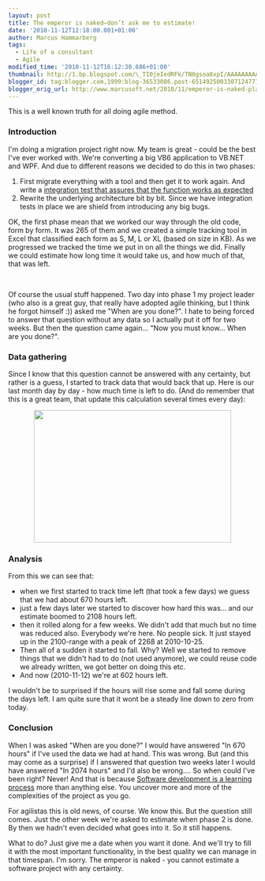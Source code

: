 ```yaml
---
layout: post
title: The emperor is naked–don’t ask me to estimate!
date: '2010-11-12T12:18:00.001+01:00'
author: Marcus Hammarberg
tags:
  - Life of a consultant
  - Agile
modified_time: '2010-11-12T16:12:30.686+01:00'
thumbnail: http://1.bp.blogspot.com/\_TI0jeIedRFk/TN0gsoa8xpI/AAAAAAAAAps/ftKzqoISnCA/s72-c/estimated+time+left.JPG
blogger_id: tag:blogger.com,1999:blog-36533086.post-6514925003307124771
blogger_orig_url: http://www.marcusoft.net/2010/11/emperor-is-naked-planning-in-advance-is.html
---
```



This is a well known truth for all doing agile method.

### Introduction

I'm doing a migration project right now. My team is great - could be the
best I've ever worked with. We're converting a big VB6 application to
VB.NET and WPF. And due to different reasons we decided to do this in
two phases:

1.  First migrate everything with a tool and then get it to work again.
    And write a [integration test that assures that the function works
    as
    expected](http://www.marcusoft.net/2010/05/using-atdd-in-conversion-project.html)
2.  Rewrite the underlying architecture bit by bit. Since we have
    integration tests in place we are shield from introducing any big
    bugs.

<div>

OK, the first phase mean that we worked our way through the old code,
form by form. It was 265 of them and we created a simple tracking tool
in Excel that classified each form as S, M, L or XL (based on size in
KB). As we progressed we tracked the time we put in on all the things we
did. Finally we could estimate how long time it would take us, and how
much of that, that was left.

</div>

<div>

 

</div>

<div>

Of course the usual stuff happened. Two day into phase 1 my project
leader (who also is a great guy, that really have adopted agile
thinking, but I think he forgot himself :)) asked me "When are you
done?". I hate to being forced to answer that question without any data
so I actually put it off for two weeks. But then the question came
again... "Now you must know... When are you done?".

</div>

<div>

### Data gathering

Since I know that this question cannot be answered with any certainty,
but rather is a guess, I started to track data that would back that up.
Here is our last month day by day - how much time is left to do. (And do
remember that this is a great team, that update this calculation several
times every day):

</div>

<div class="separator" style="text-align: center; clear: both">

</div>

<div>

<div class="separator" style="text-align: center; clear: both">

<a
href="http://1.bp.blogspot.com/_TI0jeIedRFk/TN0gsoa8xpI/AAAAAAAAAps/ftKzqoISnCA/s1600/estimated+time+left.JPG"
style="margin-left: 1em; margin-right: 1em" data-imageanchor="1"><img
src="http://1.bp.blogspot.com/_TI0jeIedRFk/TN0gsoa8xpI/AAAAAAAAAps/ftKzqoISnCA/s400/estimated+time+left.JPG"
data-border="0" width="400" height="268" /></a>

</div>



### Analysis

From this we can see that:

</div>

<div>

-   when we first started to track time left (that took a few days) we
    guess that we had about 670 hours left. 
-   just a few days later we started to discover how hard this was...
    and our estimate boomed to 2108 hours left. 
-   then it rolled along for a few weeks. We didn't add that much but no
    time was reduced also. Everybody we're here. No people sick. It just
    stayed up in the 2100-range with a peak of 2268 at 2010-10-25.
-   Then all of a sudden it started to fall. Why? Well we started to
    remove things that we didn't had to do (not used anymore), we could
    reuse code we already written, we got better on doing this etc. 
-   And now (2010-11-12) we're at 602 hours left.

<div>

I wouldn't be to surprised if the hours will rise some and fall some
during the days left. I am quite sure that it wont be a steady line down
to zero from today.

</div>

</div>

### Conclusion

<div>

When I was asked "When are you done?" I would have answered "In 670
hours" if I've used the data we had at hand. This was wrong.
But (and this may come as a surprise) if I answered that question two
weeks later I would have answered "In 2074 hours" and I'd also be
wrong....
So when could I've been right? Never! And that is because [Software
development is a learning
process](http://en.wikipedia.org/wiki/Lean_software_development#Amplify_learning)
more than anything else. You uncover more and more of the complexities
of the project as you go.

For agilistas this is old news, of course. We know this. But the
question still comes.
Just the other week we're asked to estimate when phase 2 is done. By
then we hadn't even decided what goes into it. So it still happens.

What to do?
Just give me a date when you want it done. And we'll try to fill it with
the most important functionality, in the best quality we can manage in
that timespan.
I'm sorry. The emperor is naked - you cannot estimate a software project
with any certainty.

</div>
